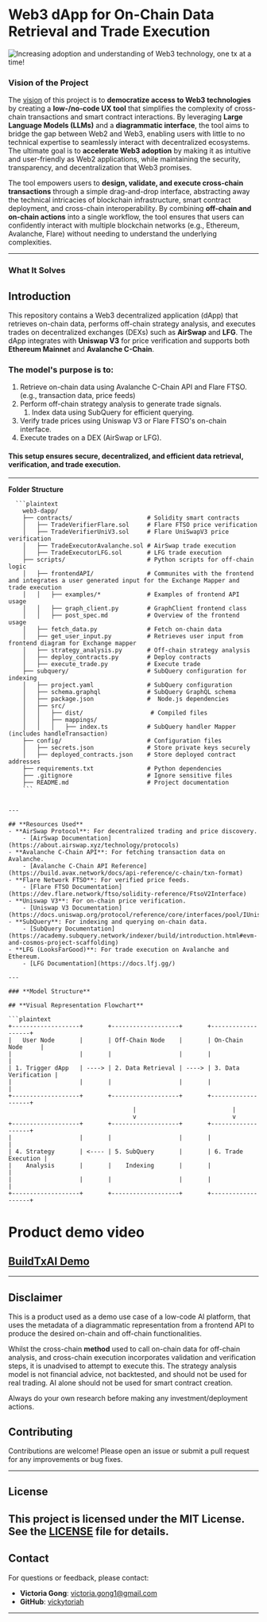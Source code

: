 # Web3 dApp for On-Chain Data Retrieval and Trade Execution

![Increasing adoption and understanding of Web3 technology, one tx at a time!](web3-dapp\blob\main\resources\BuildTxAI.jpg "BuildTxAI")

### Vision of the Project

The [vision](web3-dapp/docs/Problem_Statement.md) of this project is to **democratize access to Web3 technologies** by creating a **low-/no-code UX tool** that simplifies the complexity of cross-chain transactions and smart contract interactions. By leveraging **Large Language Models (LLMs)** and a **diagrammatic interface**, the tool aims to bridge the gap between Web2 and Web3, enabling users with little to no technical expertise to seamlessly interact with decentralized ecosystems. The ultimate goal is to **accelerate Web3 adoption** by making it as intuitive and user-friendly as Web2 applications, while maintaining the security, transparency, and decentralization that Web3 promises.

The tool empowers users to **design, validate, and execute cross-chain transactions** through a simple drag-and-drop interface, abstracting away the technical intricacies of blockchain infrastructure, smart contract deployment, and cross-chain interoperability. By combining **off-chain and on-chain actions** into a single workflow, the tool ensures that users can confidently interact with multiple blockchain networks (e.g., Ethereum, Avalanche, Flare) without needing to understand the underlying complexities.

---

### What It Solves


## **Introduction**
This repository contains a Web3 decentralized application (dApp) that retrieves on-chain data, performs off-chain strategy analysis, and executes trades on decentralized exchanges (DEXs) such as **AirSwap** and **LFG**. The dApp integrates with **Uniswap V3** for price verification and supports both **Ethereum Mainnet** and **Avalanche C-Chain**.

### The model's purpose is to:
1. Retrieve on-chain data using Avalanche C-Chain API and Flare FTSO. (e.g., transaction data, price feeds)
2. Perform off-chain strategy analysis to generate trade signals.
   1. Index data using SubQuery for efficient querying.
3. Verify trade prices using Uniswap V3 or Flare FTSO's on-chain interface.
4. Execute trades on a DEX (AirSwap or LFG).

#### This setup ensures secure, decentralized, and efficient data retrieval, verification, and trade execution.

---

**Folder Structure**
  
      ```plaintext
        web3-dapp/
        ├── contracts/                     # Solidity smart contracts
        │   ├── TradeVerifierFlare.sol     # Flare FTSO price verification
        │   ├── TradeVerifierUniV3.sol     # Flare UniSwapV3 price verification
        │   ├── TradeExecutorAvalanche.sol # AirSwap trade execution
        │   ├── TradeExecutorLFG.sol       # LFG trade execution
        ├── scripts/                       # Python scripts for off-chain logic
        │   ├── frontendAPI/               # Communites with the frontend and integrates a user generated input for the Exchange Mapper and trade execution
        │   │   ├── examples/*             # Examples of frontend API usage
        │   │   ├── graph_client.py        # GraphClient frontend class 
        │   │   ├── post_spec.md           # Overview of the frontend usage 
        │   ├── fetch_data.py              # Fetch on-chain data
        │   ├── get_user_input.py          # Retrieves user input from frontend diagram for Exchange mapper
        │   ├── strategy_analysis.py       # Off-chain strategy analysis
        │   ├── deploy_contracts.py        # Deploy contracts
        │   ├── execute_trade.py           # Execute trade
        ├── subquery/                      # SubQuery configuration for indexing
        │   ├── project.yaml               # SubQuery configuration
        │   ├── schema.graphql             # SubQuery GraphQL schema
        │   ├── package.json               #  Node.js dependencies
        │   ├── src/
        │   │   ├── dist/                   # Compiled files
        │   │   ├── mappings/
        │   │   │   ├── index.ts           # SubQuery handler Mapper (includes handleTransaction)
        ├── config/                        # Configuration files
        │   ├── secrets.json               # Store private keys securely
        │   ├── deployed_contracts.json    # Store deployed contract addresses
        ├── requirements.txt               # Python dependencies
        ├── .gitignore                     # Ignore sensitive files
        ├── README.md                      # Project documentation
        ```

```

---

## **Resources Used**
- **AirSwap Protocol**: For decentralized trading and price discovery.
    - [AirSwap Documentation](https://about.airswap.xyz/technology/protocols)
- **Avalanche C-Chain API**: For fetching transaction data on Avalanche.
    - [Avalanche C-Chain API Reference](https://build.avax.network/docs/api-reference/c-chain/txn-format)
- **Flare Network FTSO**: For verified price feeds.
    - [Flare FTSO Documentation](https://dev.flare.network/ftso/solidity-reference/FtsoV2Interface)
- **Uniswap V3**: For on-chain price verification.
    - [Uniswap V3 Documentation](https://docs.uniswap.org/protocol/reference/core/interfaces/pool/IUniswapV3PoolState)
- **SubQuery**: For indexing and querying on-chain data.
    - [SubQuery Documentation](https://academy.subquery.network/indexer/build/introduction.html#evm-and-cosmos-project-scaffolding)
- **LFG (LooksFarGood)**: For trade execution on Avalanche and Ethereum.
    - [LFG Documentation](https://docs.lfj.gg/)

---

### **Model Structure**

## **Visual Representation Flowchart**

```plaintext
+-------------------+       +-------------------+       +-------------------+
|   User Node       |       | Off-Chain Node    |       | On-Chain Node     |
|                   |       |                   |       |                   |
| 1. Trigger dApp   | ----> | 2. Data Retrieval | ----> | 3. Data Verification |
|                   |       |                   |       |                   |
+-------------------+       +-------------------+       +-------------------+
                                   |                           |
                                   v                           v
+-------------------+       +-------------------+       +-------------------+
|                   |       |                   |       |                   |
| 4. Strategy       | <---- | 5. SubQuery       |       | 6. Trade Execution |
|    Analysis       |       |    Indexing       |       |                   |
|                   |       |                   |       |                   |
+-------------------+       +-------------------+       +-------------------+
```
# Product demo video

## [BuildTxAI Demo](https://img.yohttps://www.youtube.com/watch?v=467rjz7sJEg)

---
## **Disclaimer**
This is a product used as a demo use case of a low-code AI platform, that uses the metadata of a diagrammatic representation from a frontend API to produce the desired on-chain and off-chain functionalities. 

Whilst the cross-chain **method** used to call on-chain data for off-chain analysis, and cross-chain execution incorporates validation and verification steps, it is unadvised to attempt to execute this. The strategy analysis model is not financial advice, not backtested, and should not be used for real trading. AI alone should not be used for smart contract creation.

Always do your own research before making any investment/deployment actions.


## **Contributing**
Contributions are welcome! Please open an issue or submit a pull request for any improvements or bug fixes.

---

## **License**

This project is licensed under the MIT License. See the [LICENSE](BuildTransactions_AI/LICENSE) file for details.
---

## **Contact**
For questions or feedback, please contact:
- **Victoria Gong**: [victoria.gong1@gmail.com](mailto:victoria.gong1@gmail.com)
- **GitHub**: [vickytoriah](https://github.com/vickytoriah)

---